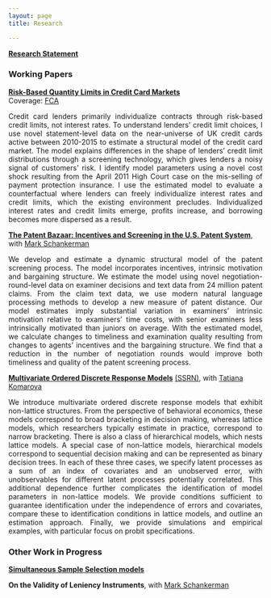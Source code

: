 ```yaml
---
layout: page
title: Research

---
```


[**Research Statement**](img/rs.pdf)

### Working Papers

[**Risk-Based Quantity Limits in Credit Card Markets**](img/jmp.pdf)  <br>
Coverage: [FCA](https://www.fca.org.uk/publications/research/interest-rates-risk-based-credit-limits-uk-credit-card-market) <br>

<p style='text-align: justify;'> <span style="font-size:1em;"> Credit card lenders primarily individualize contracts through risk-based credit limits, not interest rates. To understand lenders’ credit limit choices, I use novel statement-level data on the near-universe of UK credit cards active between 2010-2015 to estimate a structural model of the credit card market. The model explains differences in the shape of lenders’ credit limit distributions through a screening technology, which gives lenders a noisy signal of customers’ risk. I identify model parameters using a novel cost shock resulting from the April 2011 High Court case on the mis-selling of payment protection insurance. I use the estimated model to evaluate a counterfactual where lenders can freely individualize interest rates and credit limits, which the existing environment precludes. Individualized interest rates and credit limits emerge, profits increase, and borrowing becomes more dispersed as a result. </span> </p>

[**The Patent Bazaar: Incentives and Screening in the U.S. Patent System**](img/ms20221011.pdf), with [Mark Schankerman](https://personal.lse.ac.uk/schanker/) <br>

<p style='text-align: justify;'> <span style="font-size:1em;"> We develop and estimate a dynamic structural model of the patent screening process. The model incorporates incentives, intrinsic motivation and bargaining structure. We estimate the model using novel negotiation-round-level data on examiner decisions and text data from 24 million patent claims. From the claim text data, we use modern natural language processing methods to develop a new measure of patent distance. Our model estimates imply substantial variation in examiners’ intrinsic motivation relative to examiners’ time costs, with senior examiners less intrinsically motivated than juniors on average. With the estimated model, we calculate changes to timeliness and examination quality resulting from changes to agents’ incentives and the bargaining structure. We find that a reduction in the number of negotiation rounds would improve both timeliness and quality of the patent screening process.  </span> </p>

[**Multivariate Ordered Discrete Response Models**](img/KM20220924.pdf) [(SSRN)](https://papers.ssrn.com/sol3/papers.cfm?abstract_id=4103429), with [Tatiana Komarova](https://personalpages.manchester.ac.uk/staff/tatiana.komarova/)
<p style='text-align: justify;'> <span style="font-size:1em;">  We introduce multivariate ordered discrete response models that exhibit non-lattice structures. From the perspective of behavioral economics, these models correspond to broad bracketing in decision making, whereas lattice models, which researchers typically estimate in practice, correspond to narrow bracketing. There is also a class of hierarchical models, which nests lattice models. A special case of non-lattice models, hierarchical models correspond to sequential decision making and can be represented as binary decision trees. In each of these three cases, we specify latent processes as a sum of an index of covariates and an unobserved error, with unobservables for different latent processes potentially correlated. This additional dependence further complicates the identification of model parameters in non-lattice models. We provide conditions sufficient to guarantee identification under the independence of errors and covariates, compare these to identification conditions in lattice models, and outline an estimation approach. Finally, we provide simulations and empirical examples, with particular focus on probit specifications.  </span> </p>

### Other Work in Progress

[**Simultaneous Sample Selection models**](img/sssm20220924.pdf)

**On the Validity of Leniency Instruments**, with [Mark Schankerman](https://personal.lse.ac.uk/schanker/)
